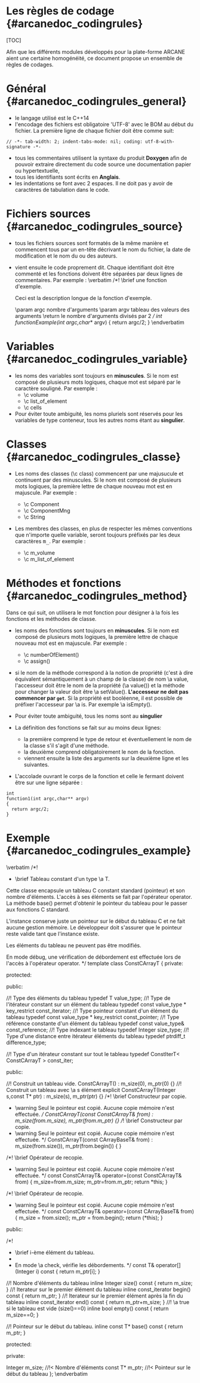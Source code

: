 Les règles de codage {#arcanedoc_codingrules}
=====================

[TOC]

Afin que les différents modules développés pour la plate-forme ARCANE 
aient une certaine homogénéité, ce document propose un ensemble de
règles de codages.


Général {#arcanedoc_codingrules_general}
================

- le langage utilisé est le C++14
- l'encodage des fichiers est obligatoire 'UTF-8' avec le BOM au début
  du fichier. La première ligne de chaque fichier doit être comme suit:
~~~~{.cpp}
// -*- tab-width: 2; indent-tabs-mode: nil; coding: utf-8-with-signature -*-
~~~~
- tous les commentaires utilisent la syntaxe du produit
**Doxygen** afin de pouvoir extraire directement du
code source une documentation papier ou hypertextuelle,
- tous les identifiants sont écrits en **Anglais**.
- les indentations se font avec 2 espaces. Il ne doit pas y avoir de
caractères de tabulation dans le code.

Fichiers sources {#arcanedoc_codingrules_source}
=================

- tous les fichiers sources sont formatés de la même manière et
  commencent tous par un en-tête décrivant le nom du fichier, la date
  de modification et le nom du ou des auteurs.
- vient ensuite le code proprement dit. Chaque
  identifiant doit être commenté et les fonctions doivent être séparées
  par deux lignes de commentaires. Par exemple :
\verbatim
/*!
  \brief une fonction d'exemple.

  Ceci est la description longue de la fonction d'exemple.

  \param argc nombre d'arguments
  \param argv tableau des valeurs des arguments
  \return le nombre d'arguments divisés par 2
*/
int
functionExample(int argc,char** argv)
{
  return argc/2;
}
\endverbatim


Variables {#arcanedoc_codingrules_variable}
==========

- les noms des variables sont toujours en **minuscules**. Si le nom 
  est composé de plusieurs mots logiques, chaque mot est séparé par le 
  caractère souligné. Par exemple :
  - \c volume
  - \c list_of_element
  - \c cells
- Pour éviter toute ambiguité, les noms pluriels sont réservés pour les
  variables de type conteneur, tous les autres noms étant au **singulier**.

Classes {#arcanedoc_codingrules_classe}
==========

- Les noms des classes (\c class) commencent par une
  majusucule et continuent par des minuscules. Si le nom est composé de
  plusieurs mots logiques, la première lettre de chaque nouveau mot est
  en majuscule. Par exemple :
  - \c Component
  - \c ComponentMng
  - \c String

- Les membres des classes, en plus de respecter les mêmes conventions
  que n'importe quelle variable, seront toujours préfixés par les deux
  caractères <tt>m_</tt>. Par exemple :
  - \c m_volume
  - \c m_list_of_element

Méthodes et fonctions {#arcanedoc_codingrules_method}
=======================

Dans ce qui suit, on utilisera le mot fonction pour
désigner à la fois les fonctions et les méthodes de classe.

- les noms des fonctions sont toujours en <b>minuscules</b>. Si le
  nom est composé de plusieurs mots logiques, la première lettre de
  chaque nouveau mot est en majuscule. Par exemple :
   - \c numberOfElement()
   - \c assign()
- si le nom de la méthode correspond à la notion de propriété (c'est à dire
  équivalent sémantiquement à un champ de la classe) de nom \a value, l'accesseur doit
  être le nom de la propriété (\a value()) et la méthode pour
  changer la valeur doit être \a setValue(). <strong>L'accesseur ne doit
  pas commencer par `get`</strong>. Si la propriété est booléenne, il est possible de
  préfixer l'accesseur par \a is. Par exemple \a isEmpty().

- Pour éviter toute ambiguité, tous les noms sont au <b>singulier</b>
- La définition des fonctions se fait sur au moins deux lignes:
  - la première comprend le type de retour et éventuellement
    le nom de la classe s'il s'agit d'une méthode.
  - la deuxième comprend obligatoirement le nom de la fonction.
  - viennent ensuite la liste des arguments sur la deuxième ligne et
    les suivantes.
- L'accolade ouvrant le corps de la fonction et celle le fermant
doivent être sur une ligne séparée :
~~~~~~~~~~~~~~~~{.cpp}
int
function1(int argc,char** argv)
{
  return argc/2;
}
~~~~~~~~~~~~~~~~


Exemple {#arcanedoc_codingrules_example}
===========

\verbatim
/*!
 * \brief Tableau constant d'un type \a T.

 Cette classe encapsule un tableau C constant standard (pointeur) et son nombre
 d'éléments. L'accès à ses éléments se fait par l'opérateur operator[]().
 La méthode base() permet d'obtenir le pointeur du tableau pour le passer
 aux fonctions C standard.

 L'instance conserve juste un pointeur sur le début du tableau C et ne fait
 aucune gestion mémoire. Le développeur doit s'assurer que le pointeur
 reste valide tant que l'instance existe.

 Les éléments du tableau ne peuvent pas être modifiés.

 En mode débug, une vérification de débordement est effectuée lors de l'accès
 à l'opérateur operator[]().
 */
template<typename T>
class ConstCArrayT
{
 private:

 protected:

 public:
	
  //! Type des éléments du tableau
  typedef T value_type;
  //! Type de l'itérateur constant sur un élément du tableau
  typedef const value_type * key_restrict const_iterator;
  //! Type pointeur constant d'un élément du tableau
  typedef const value_type * key_restrict const_pointer;
  //! Type référence constante d'un élément du tableau
  typedef const value_type& const_reference;
  //! Type indexant le tableau
  typedef Integer size_type;
  //! Type d'une distance entre itérateur éléments du tableau
  typedef ptrdiff_t difference_type;

  //! Type d'un itérateur constant sur tout le tableau
  typedef ConstIterT< ConstCArrayT<T> > const_iter;

 public:

  //! Construit un tableau vide.
  ConstCArrayT() : m_size(0), m_ptr(0) {}
  //! Construit un tableau avec \a s élément
  explicit ConstCArrayT(Integer s,const T* ptr)
  : m_size(s), m_ptr(ptr) {}
  /*! \brief Constructeur par copie.
   * \warning Seul le pointeur est copié. Aucune copie mémoire n'est effectuée.
   */
  ConstCArrayT(const ConstCArrayT<T>& from)
  : m_size(from.m_size), m_ptr(from.m_ptr) {}
  /*! \brief Constructeur par copie.
   * \warning Seul le pointeur est copié. Aucune copie mémoire n'est effectuée.
   */
  ConstCArrayT(const CArrayBaseT<T>& from)
  : m_size(from.size()), m_ptr(from.begin())
    {
    }

  /*! \brief Opérateur de recopie.
   * \warning Seul le pointeur est copié. Aucune copie mémoire n'est effectuée.
   */
  const ConstCArrayT<T>& operator=(const ConstCArrayT<T>& from)
    { m_size=from.m_size; m_ptr=from.m_ptr; return *this; }
	
  /*! \brief Opérateur de recopie.
   * \warning Seul le pointeur est copié. Aucune copie mémoire n'est effectuée.
   */
  const ConstCArrayT<T>& operator=(const CArrayBaseT<T>& from)
    {
      m_size = from.size();
      m_ptr  = from.begin();
      return (*this);
    }

 public:

  /*!
   * \brief i-ème élément du tableau.
   *
   * En mode \a check, vérifie les débordements.
   */
  const T& operator[](Integer i) const
    {
      return m_ptr[i];
    }

  //! Nombre d'éléments du tableau
  inline Integer size() const { return m_size; }
  //! Iterateur sur le premier élément du tableau
  inline const_iterator begin() const { return m_ptr; }
  //! Iterateur sur le premier élément après la fin du tableau
  inline const_iterator end() const { return m_ptr+m_size; }
  //! \a true si le tableau est vide (size()==0)
  inline bool empty() const { return m_size==0; }

  //! Pointeur sur le début du tableau.
  inline const T* base() const { return m_ptr; }

 protected:

 private:

  Integer m_size; //!< Nombre d'éléments 
  const T* m_ptr; //!< Pointeur sur le début du tableau
};
\endverbatim

